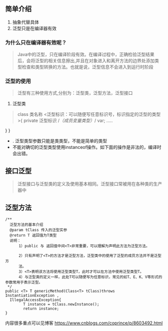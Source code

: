 ## 简单介绍
1. 抽象代替具体
2. 泛型只是在编译器有效

### 为什么只在编译器有效呢？
> Java中的泛型，只在编译阶段有效。在编译过程中，正确检验泛型结果后，会将泛型的相关信息擦出,并且在对象进入和离开方法的边界处添加类型检查和类型转换的方法。也就是说，泛型信息不会进入到运行时阶段

### 泛型的使用
> 泛型有三种使用方式,分别为：泛型类，泛型方法，泛型接口

1. 泛型类
> class 类名称 <泛型标识：可以随便写任意标识号，标识指定的泛型的类型>{
  private 泛型标识 /*（成员变量类型）*/ var; 
  .....

  }
}
>>
* . 泛型类型参数只能是类类型，不能是简单的类型
* 不能对确切的泛型类型使用instanceof操作。如下面的操作是非法的，编译时会出错。


## 接口泛型
> 泛型接口与泛型类的定义及使用基本相同。泛型接口常被用在各种类的生产器中

## 泛型方法

~~~ 
/**
  泛型方法的基本介绍
  @param tClass 传入的泛型实参
  @return T 返回值为T类型
  说明：
      1）public 与 返回值中间<T>非常重要，可以理解为声明此方法为泛型方法。
      
      2）只有声明了<T>的方法才是泛型方法，泛型类中的使用了泛型的成员方法并不是泛型方
      法。
      3）<T>表明该方法将使用泛型类型T，此时才可以在方法中使用泛型类型T。
      4）与泛型类的定义一样，此处T可以随便写为任意标识，常见的如T、E、K、V等形式的参数常用于表示泛型。
 */
public <T> T genericMethod(Class<T> tClass)throws InstantiationException ,
  IllegalAccessException{
        T instance = tClass.newInstance();
        return instance;
}
~~~

内容很多重点可以见博客  https://www.cnblogs.com/coprince/p/8603492.html
















